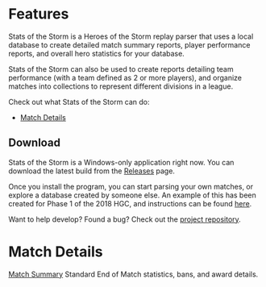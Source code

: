 # Features
Stats of the Storm is a Heroes of the Storm replay parser that uses a local database to
create detailed match summary reports, player performance reports, and overall
hero statistics for your database. 

Stats of the Storm can also be used to create reports detailing team performance (with
a team defined as 2 or more players), and organize matches into collections to represent
different divisions in a league.

Check out what Stats of the Storm can do:
* [Match Details](#matchDetails) 

## Download
Stats of the Storm is a Windows-only application right now. You can download the latest build
from the [Releases](https://github.com/ebshimizu/stats-of-the-storm/releases) page.

Once you install the program, you can start parsing your own matches, or explore
a database created by someone else. An example of this has been created for
Phase 1 of the 2018 HGC, and instructions can be found [here](external-db.md).

Want to help develop? Found a bug? Check out the [project repository](https://github.com/ebshimizu/stats-of-the-storm/).

# <a href="matchDetails"></a>Match Details
[Match Summary](images/match-details-01.png)
Standard End of Match statistics, bans, and award details.